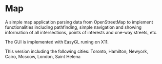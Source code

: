 # Map
A simple map application parsing data from OpenStreetMap to implement functionalities including pathfinding, simple navigation and 
showing information of all intersections, points of interests and one-way streets, etc.

The GUI is implemented with EasyGL runing on X11.

This version including the following cities: Toronto, Hamilton, Newyork, Cairo, Moscow, London, Saint Helena
